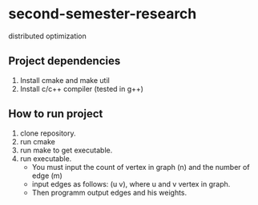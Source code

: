 # second-semester-research
distributed optimization

## Project dependencies
1. Install cmake and make util
2. Install c/c++ compiler (tested in g++)

## How to run project
1. clone repository.
2. run cmake
3. run make to get executable.
4. run executable.
    * You must input the count of vertex in graph (n) and the number of edge (m)
    * input edges as follows: (u v), where u and v vertex in graph.
    * Then programm output edges and his weights.
